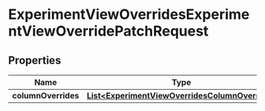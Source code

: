 

# ExperimentViewOverridesExperimentViewOverridePatchRequest


## Properties

| Name | Type | Description | Notes |
|------------ | ------------- | ------------- | -------------|
|**columnOverrides** | [**List&lt;ExperimentViewOverridesColumnOverride&gt;**](ExperimentViewOverridesColumnOverride.md) |  |  |




